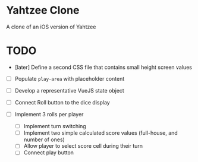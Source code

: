 # Yahtzee Clone

A clone of an iOS version of Yahtzee

# TODO

- [later] Define a second CSS file that contains small height screen values

- [ ] Populate `play-area` with placeholder content

- [ ] Develop a representative VueJS state object
- [ ] Connect Roll button to the dice display
- [ ] Implement 3 rolls per player
    - [ ] Implement turn switching
    - [ ] Implement two simple calculated score values (full-house, and number of ones)
    - [ ] Allow player to select score cell during their turn
    - [ ] Connect play button
